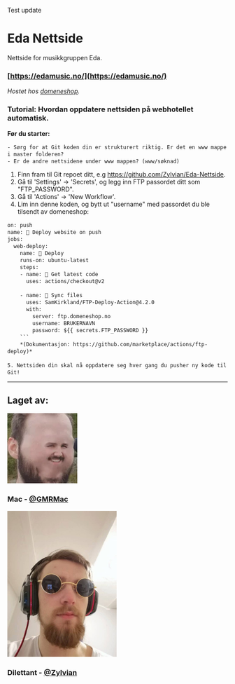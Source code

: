 Test update

# Eda Nettside
 Nettside for musikkgruppen Eda.
 
 ### [https://edamusic.no/](https://edamusic.no/)
 
 *Hostet hos [domeneshop](https://domene.shop/).*


### Tutorial: Hvordan oppdatere nettsiden på webhotellet automatisk.
**Før du starter:**

    - Sørg for at Git koden din er strukturert riktig. Er det en www mappe i master folderen?
    - Er de andre nettsidene under www mappen? (www/søknad)
1. Finn fram til Git repoet ditt, e.g https://github.com/Zylvian/Eda-Nettside.
2. Gå til 'Settings' -> 'Secrets', og legg inn FTP passordet ditt som "FTP_PASSWORD".
3. Gå til 'Actions' -> 'New Workflow'.
4. Lim inn denne koden, og bytt ut "username" med passordet du ble tilsendt av domeneshop:
```
on: push
name: 🚀 Deploy website on push
jobs:
  web-deploy:
    name: 🎉 Deploy
    runs-on: ubuntu-latest
    steps:
    - name: 🚚 Get latest code
      uses: actions/checkout@v2
    
    - name: 📂 Sync files
      uses: SamKirkland/FTP-Deploy-Action@4.2.0
      with:
        server: ftp.domeneshop.no
        username: BRUKERNAVN
        password: ${{ secrets.FTP_PASSWORD }}
    ```
    *(Dokumentasjon: https://github.com/marketplace/actions/ftp-deploy)*

5. Nettsiden din skal nå oppdatere seg hver gang du pusher ny kode til Git! 
```

---

## Laget av:

![Mac and cheese te beste pris](/www/readme_images/mac_cheese.webp?raw=true "Mac and cheese te beste pris")

### Mac - [@GMRMac](https://github.com/GMRMac)

<!-- ![Dilettant e på g e det mulig](/www/jarleglasses.jpg?raw=true?width=250 "Dilettant e på g e det mulig")` -->
<img src="/www/readme_images/jarleglasses.jpg" alt="drawing" width="250"/>

### Dilettant - [@Zylvian](https://github.com/Zylvian) 
